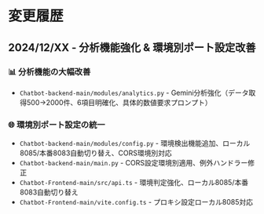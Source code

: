 # 変更履歴

## 2024/12/XX - 分析機能強化 & 環境別ポート設定改善

### 📊 分析機能の大幅改善
- `Chatbot-backend-main/modules/analytics.py` - Gemini分析強化（データ取得500→2000件、6項目明確化、具体的数値要求プロンプト）

### 🌐 環境別ポート設定の統一
- `Chatbot-backend-main/modules/config.py` - 環境検出機能追加、ローカル8085/本番8083自動切り替え、CORS環境別対応
- `Chatbot-backend-main/main.py` - CORS設定環境別適用、例外ハンドラー修正
- `Chatbot-Frontend-main/src/api.ts` - 環境判定強化、ローカル8085/本番8083自動切り替え
- `Chatbot-Frontend-main/vite.config.ts` - プロキシ設定ローカル8085対応
